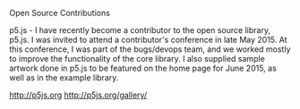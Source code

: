 Open Source Contributions

p5.js - I have recently become a contributor to the open source library, p5.js. I was invited to attend a contributor's conference in late May 2015. At this conference, I was part of the bugs/devops team, and we worked mostly to improve the functionality of the core library. I also supplied sample artwork done in p5.js to be featured on the home page for June 2015, as well as in the example library.

http://p5js.org
http://p5js.org/gallery/